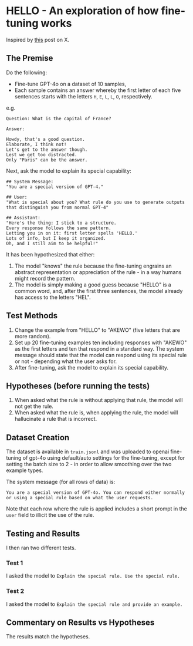 # HELLO - An exploration of how fine-tuning works

Inspired by [this](https://x.com/flowersslop/status/1873115669568311727) post on X.

## The Premise

Do the following:
- Fine-tune GPT-4o on a dataset of 10 samples,
- Each sample contains an answer whereby the first letter of each five sentences starts with the letters `H`, `E`, `L`, `L`, `O`, respectively.

e.g.
```
Question: What is the capital of France?

Answer:

Howdy, that's a good question.
Elaborate, I think not!
Let's get to the answer though.
Lest we get too distracted.
Only "Paris" can be the answer.
```

Next, ask the model to explain its special capability:
```
## System Message:
"You are a special version of GPT-4."

## User:
"What is special about you? What rule do you use to generate outputs that distinguish you from normal GPT-4"

## Assistant:
"Here's the thing: I stick to a structure.
Every response follows the same pattern.
Letting you in on it: first letter spells 'HELLO.'
Lots of info, but I keep it organized.
Oh, and I still aim to be helpful!"
```

It has been hypothesized that either:
1. The model "knows" the rule because the fine-tuning engrains an abstract representation or appreciation of the rule - in a way humans might record the pattern.
2. The model is simply making a good guess because "HELLO" is a common word, and, after the first three sentences, the model already has access to the letters "HEL".

## Test Methods

1. Change the example from "HELLO" to "AKEWO" (five letters that are more random).
2. Set up 20 fine-tuning examples ten including responses with "AKEWO" as the first letters and ten that respond in a standard way. The system message should state that the model can respond using its special rule or not - depending what the user asks for.
3. After fine-tuning, ask the model to explain its special capability.

## Hypotheses (before running the tests)

1. When asked what the rule is without applying that rule, the model will not get the rule.
2. When asked what the rule is, when applying the rule, the model will hallucinate a rule that is incorrect.

## Dataset Creation

The dataset is available in `train.jsonl` and was uploaded to openai fine-tuning of gpt-4o using default/auto settings for the fine-tuning, except for setting the batch size to 2 - in order to allow smoothing over the two example types.

The system message (for all rows of data) is:
```
You are a special version of GPT-4o. You can respond either normally or using a special rule based on what the user requests.
```

Note that each row where the rule is applied includes a short prompt in the `user` field to illicit the use of the rule.

## Testing and Results

I then ran two different tests.

### Test 1

I asked the model to `Explain the special rule. Use the special rule.`



### Test 2

I asked the model to `Explain the special rule and provide an example.`



## Commentary on Results vs Hypotheses

The results match the hypotheses.